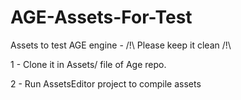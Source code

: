 AGE-Assets-For-Test
===================

Assets to test AGE engine - /!\ Please keep it clean /!\ 

1 - Clone it in Assets/ file of Age repo.

2 - Run AssetsEditor project to compile assets
